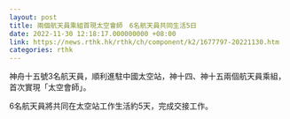 ```yaml
---
layout: post
title: 兩個航天員乘組首現太空會師　6名航天員共同生活5日
date: 2022-11-30 12:18:17.000000000 +08:00
link: https://news.rthk.hk/rthk/ch/component/k2/1677797-20221130.htm
categories: rthk
---
```


神舟十五號3名航天員，順利進駐中國太空站，神十四、神十五兩個航天員乘組，首次實現「太空會師」。

6名航天員將共同在太空站工作生活約5天，完成交接工作。
